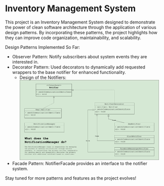 # Inventory Management System

This project is an Inventory Management System designed to demonstrate the power of clean software architecture through
the application of various design patterns. By incorporating these patterns, the project highlights how they can improve
code organization, maintainability, and scalability.

Design Patterns Implemented So Far:

* Observer Pattern: Notify subscribers about system events they are interested in.
* Decorator Pattern: Used decorators to dynamically add requested wrappers to the base notifier for enhanced
  functionality.
    - Design of the Notifiers:
      ![](notifierdecoratordesign.png)
* Facade Pattern: NotifierFacade provides an interface to the notifier system.

Stay tuned for more patterns and features as the project evolves!
